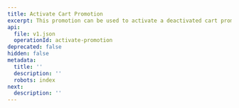 ```yaml
---
title: Activate Cart Promotion
excerpt: This promotion can be used to activate a deactivated cart promotion.
api:
  file: v1.json
  operationId: activate-promotion
deprecated: false
hidden: false
metadata:
  title: ''
  description: ''
  robots: index
next:
  description: ''
---
```

<br />
